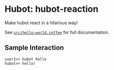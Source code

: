 # Hubot: hubot-reaction

Make hubot react in a hilarious way!

See [`src/hello-world.coffee`](src/hello-world.coffee) for full documentation.

## Sample Interaction

```
user1>> hubot hello
hubot>> hello!
```
